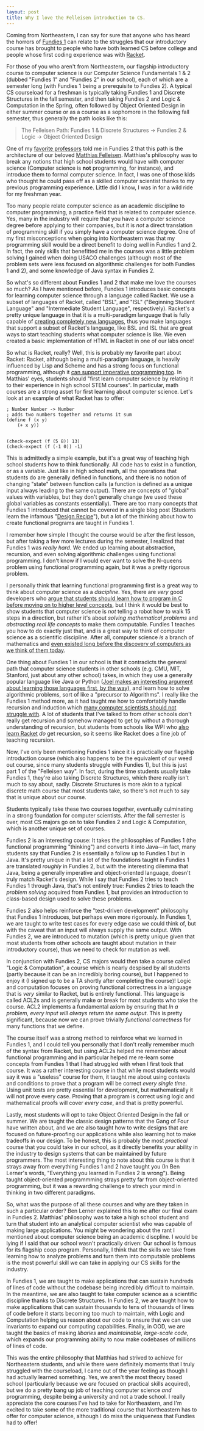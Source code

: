 ```yaml
---
layout: post
title: Why I love the Felleisen introduction to CS.
---
```


Coming from Northeastern, I can say for sure that anyone who has heard the 
horrors of [Fundies 1](https://course.ccs.neu.edu/cs2500/) can relate to the 
struggles that our introductory course has brought to people who have both 
learned CS before college and people whose first coding experience was with 
[Racket](https://racket-lang.org/).

For those of you who aren't from Northeastern, our flagship introductory 
course to computer science is our Computer Science Fundamentals 1 & 2 (dubbed 
"Fundies 1" and "Fundies 2" in our school), each of which are a semester long 
(with Fundies 1 being a prerequisite to Fundies 2). A typical CS courseload 
for a freshman is typically taking Fundies 1 and Discrete Structures in the 
fall semester, and then taking Fundies 2 and Logic & Computation in the Spring, 
often followed by Object Oriented Design in either summer course or as a course 
as a sophomore in the following fall semester, thus generally the path looks 
like this:

> The Felleisen Path: Fundies 1 & Discrete Structures -> Fundies 2 & Logic -> Object Oriented Design

One of my [favorite professors](https://www.ccis.northeastern.edu/people/benjamin-lerner/) 
told me in Fundies 2 that this path is the architecture of our 
beloved [Matthias Felleisen](https://www.ccis.northeastern.edu/people/matthias-felleisen/). 
Matthias's philosophy was to break any notions that high school students would 
have with computer science (Computer science is **not** programming, 
for instance), and introduce them to formal computer science. In fact, I was 
one of those kids who thought he could pass off as a skilled computer scientist 
thanks to my previous programming experience. Little did I know, I was in for a 
wild ride for my freshman year.

Too many people relate computer science as an academic discipline to computer 
programming, a practice field that is related to computer science. Yes, 
many in the industry will require that you have a computer science degree 
before applying to their companies, but it is *not* a direct translation of 
programming skill if you simply have a computer science degree. One of my 
first misconceptions when going into Northeastern was that my programming skill 
would be a direct benefit to doing well in Fundies 1 and 2. In fact, the only 
skills that benefitted me in the courses was a little problem solving I gained 
when doing USACO challenges (although most of the problem sets were less focused 
on algorithmic challenges for both Fundies 1 and 2), and some knowledge of 
Java syntax in Fundies 2.

So what's so different about Fundies 1 and 2 that make me love the courses so 
much? As I have mentioned before, Fundies 1 introduces basic concepts for 
learning computer science through a language called Racket. We use a subset of 
languages of Racket, called "BSL", and "ISL" ("Beginning Student Language" and 
"Intermediate Student Language", respectively). Racket's a pretty unique 
language in that it is a multi-paradigm language that is fully capable 
of [creating completely new languages](http://users.eecs.northwestern.edu/~stamourv/papers/languages-the-racket-way.pdf), 
thus you make languages that support a subset of Racket's language, like 
BSL and ISL that are great ways to start teaching students what computer 
science is like. We even created a basic implementation of HTML in Racket in 
one of our labs once!

So what is Racket, really? Well, this is probably my favorite part about 
Racket: Racket, although being a multi-paradigm language, is heavily 
influenced by Lisp and Scheme and has a strong focus on functional 
programming, although it [can support imperative programming too](https://docs.racket-lang.org/guide/for.html). 
In Matthias' eyes, students should "first learn computer science by relating 
it to their experience in high school STEM courses". In particular, math 
courses are a strong asset for first learning about computer science. Let's 
look at an example of what Racket has to offer:

```
; Number Number -> Number
; adds two numbers together and returns it sum
(define f (x y)
    (+ x y))


(check-expect (f (5 8)) 13)
(check-expect (f (-1 0)) -1)
```

This is admittedly a simple example, but it's a great way of teaching 
high school students how to think functionally. All code has to exist in a 
function, or as a variable. Just like in high school math, all the operations 
that students do are generally defined in functions, and there is no notion of 
changing "state" between function calls (a function is defined as a unique 
input always leading to the same output). There are concepts of "global" 
values with variables, but they don't generally change (we used these global 
variables as constants essentially). There are too many concepts that Fundies 
1 introduced that cannot be covered in a single blog post (Students learn the 
infamous "[Design Recipe](https://course.ccs.neu.edu/cs5010sp15/recipe.html)"), 
but a lot of the thinking about how to create functional programs are taught in 
Fundies 1.

I remember how simple I thought the course would be after the first lesson, 
but after taking a few more lectures during the semester, I realized that 
Fundies 1 was *really hard*. We ended up learning about abstraction, 
recursion, and even solving algorithmic challenges using functional 
programming. I don't know if I would ever want to solve the N-queens problem 
using functional programming again, but it was a pretty rigorous problem.

I personally think that learning functional programming first is a great way to 
think about computer science as a *discipline*. Yes, there are *very* good 
developers who [argue that students should learn how to program in C before moving on to higher level concepts](https://www.joelonsoftware.com/2001/12/11/back-to-basics/), 
but I think it would be best to show students that computer science is *not* 
telling a robot how to walk 15 steps in a direction, but rather it's about
 *solving mathematical problems* and *abstracting real life concepts* to make 
them computable. Fundies 1 teaches you how to do exactly just that, and is a 
great way to think of computer science as a scientific discipline. After all, 
computer science *is* a branch of mathematics 
and [even existed long before the discovery of computers as we think of them today](https://en.wikipedia.org/wiki/Computer_science#History).

One thing about Fundies 1 in our school is that it contradicts the general 
path that computer science students in other schools (e.g. CMU, MIT, 
Stanford, just about any other school) takes, in which they use a generally 
popular language like Java or Python ([Joel makes an interesting argument about learning those languages first, by the way](https://www.joelonsoftware.com/2005/12/29/the-perils-of-javaschools-2/)), 
and learn how to solve algorithmic problems, sort of like a 
"precursor to Algorithms". I really like the Fundies 1 method more, as it 
had taught me how to comfortablly handle recursion and induction which 
[many computer scientists should not struggle with](https://medium.freecodecamp.org/learn-recursion-in-10-minutes-e3262ac08a1). 
A lot of students that I've talked to from other schools don't really get 
recursion and somehow managed to get by without a thorough understanding of 
recursion, but students from schools like WPI who [also learn Racket](https://web.cs.wpi.edu/~cs1102/a11/Lectures/) 
*do* get recursion, so it seems like Racket does a fine job of teaching 
recursion.

Now, I've only been mentioning Fundies 1 since it is practically our flagship 
introduction course (which also happens to be the equivalent of our weed out 
course, since many students struggle with Fundies 1), but this is just part 1 
of the "Felleisen way". In fact, during the time students usually take Fundies 1, 
they're also taking Discrete Structures, which there really isn't much to say 
about, sadly. Discrete Structures is more akin to a typical discrete math 
course that most students take, so there's not much to say that is unique 
about our course.

Students typically take these two courses together, eventually culminating in a 
strong foundation for computer scientists. After the fall semester is over, 
most CS majors go on to take Fundies 2 and Logic & Computation, which is 
another unique set of courses.

Fundies 2 is an interesting couse: It takes the philosophies of Fundies 1 (the 
functional programming "thinking") and converts it into Java—in fact, 
many students say that Fundies 2 is essentially a follow up to Fundies 1 
but in Java. It's pretty unique in that a lot of the foundations taught in 
Fundies 1 are translated *roughly* in Fundies 2, but with the interesting 
dilemma that Java, being a generally imperative and object-oriented language, 
doesn't truly match Racket's design. While I say that Fundies 2 tries to 
teach Fundies 1 through Java, that's not entirely true: Fundies 2 tries to 
teach the *problem solving* acquired from Fundies 1, but provides an 
introduction to class-based design used to solve these problems. 

Fundies 2 also helps reinforce the "test-driven development" philosophy that 
Fundies 1 introduces, but perhaps even more rigorously. In Fundies 1, we are 
taught to write test cases for every edge case we could think of, but with the 
caveat that an input will always supply the same output. With Fundies 2, we are 
introduced to mutation (which is pretty unique given that most students from 
other schools are taught about mutation in their introductory course), thus we 
need to check for mutation as well.

In conjunction with Fundies 2, CS majors would then take a course called "Logic 
& Computation", a course which is nearly despised by all students (partly 
because it can be an incredibly boring course), but I happened to enjoy it 
(I signed up to be a TA shortly after completing the course)! Logic and 
computation focuses on proving functional correctness in a language that is
 *very* similar to Racket, but is entirely functional. This language is called 
ACL2s and is generally make or break for most students who take the course. 
ACL2 implements a fundamental axiom by ensuring that *In a problem, every 
input will always return the same output*. This is pretty significant, 
because now we can prove trivially *functional correctness* for many functions 
that we define.

The course itself was a strong method to reinforce what we learned in 
Fundies 1, and I could tell you personally that I don't really remember 
much of the syntax from Racket, but using ACL2s helped me remember about 
functional programming and in particular helped me re-learn some concepts from 
Fundies 1 that I had struggled with when I first took that course. It was a 
rather interesting course in that while most students would say it was a 
"useless" course for them, it taught me about using contexts and conditions to 
prove that a program will be correct *every single time*. Using unit tests are 
pretty essential for development, but mathematically it will not prove every 
case. Proving that a program is correct using logic and mathematical proofs 
will cover *every case*, and that is pretty powerful.

Lastly, most students will opt to take Object Oriented Design in the fall or 
summer. We are taught the classic design patterns that the Gang of Four have 
written about, and we are also taught how to write designs that are focused 
on future-proofing our applications while also learning hot to make tradeoffs 
in our design. To be honest, this is probably the most *practical* course that 
you could take in our school, as it directly benefits your ability in the 
industry to design systems that can be maintained by future programmers. The 
most interesting thing to note about this course is that it strays away 
from everything Fundies 1 and 2 have taught you (In Ben Lerner's words, 
"Everything you learned in Fundies 2 is wrong"). Being taught object-oriented 
programmming strays pretty far from object-oriented programming, but it was a 
rewarding challenge to strech your mind in thinking in two different paradigms.

So, what was the purpose of all these courses and why are they taken in such a 
particular order? Ben Lerner explained this to me after our final exam in 
Fundies 2. Matthias' philosophy was to take a high school student and turn 
that student into an analytical computer scientist who was capable of making 
large applications. You might be wondering about the rant I mentioned about 
computer science being an academic discpline. I would be lying if I said that 
our school wasn't practically driven: Our school is famous for its flagship 
coop program. Personally, I think that the skills we take from learning how to 
analyze problems and turn them into computable problems is the most powerful 
skill we can take in applying our CS skills for the industry.

 In Fundies 1, we are taught to make applications that can sustain hundreds of 
lines of code without the codebase being incredibly difficult to maintain. In 
the meantime, we are also taught to take computer science as a scientific 
discipline thanks to Discrete Structures. In Fundies 2, we are taught how to 
make applications that can sustain thousands to tens of thousands of lines of 
code before it starts becoming too much to maintain, with Logic and 
Computation helping us reason about our code to ensure that we can use 
invariants to expand our computing capabilities. Finally, in OOD, we are 
taught the basics of making *libaries* and *maintainable, large-scale code*, 
which expands our programming ability to now make codebases of millions of 
lines of code.

This was the entire philosophy that Matthias had strived to achieve for 
Northeastern students, and while there were definitely moments that I truly 
struggled with the courseload, I came out of the year feeling as though I had 
actually learned something. Yes, we aren't the most theory based school 
(particularly because we *are* focused on practical skills acquired), but we 
do a pretty bang up job of teaching computer science *and* programming, 
despite being a university and not a trade school. I really appreciate the 
core courses I've had to take for Northeastern, and I'm excited to take some 
of the more traditional course that Northeastern has to offer for computer 
science, although I do miss the uniqueness that Fundies had to offer!
